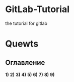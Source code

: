 # GitLab-Tutorial
the tutorial for gitlab
# Quewts 
## Оглавление
**1)**
**2)**
**3)**
**4)**
**5)**
**6)**
**7)**
**8)**
**9)**

